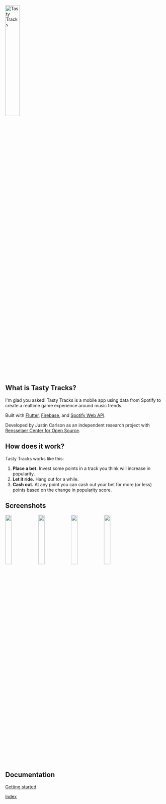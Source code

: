 <img src="https://user-images.githubusercontent.com/20007954/53214621-3e5fe680-361b-11e9-842c-42b2f5676b51.png" alt="Tasty Tracks" width="30%">

## What is Tasty Tracks?
I'm glad you asked! Tasty Tracks is a mobile app using data from Spotify to create a realtime game experience around music trends.

Built with [Flutter](https://flutter.dev/), [Firebase](https://firebase.google.com/), and [Spotify Web API](https://developer.spotify.com/documentation/web-api/).

Developed by Justin Carlson as an independent research project with [Rensselaer Center for Open Source](https://rcos.io/).

## How does it work?
Tasty Tracks works like this:
1. **Place a bet.** Invest some points in a track you think will increase in popularity.
1. **Let it ride.** Hang out for a while.
1. **Cash out.** At any point you can cash out your bet for more (or less) points based on the change in popularity score.


## Screenshots

<img src="https://user-images.githubusercontent.com/20007954/89972865-ecef5100-dc2c-11ea-9e91-9a00a7223a40.png" width="20%">        <img src="https://user-images.githubusercontent.com/20007954/89972866-ecef5100-dc2c-11ea-93d6-5124ba2c623e.png" width="20%">        <img src="https://user-images.githubusercontent.com/20007954/95536412-0573b180-09b9-11eb-96d3-5462e93bc6bc.png" width="20%">        <img src="https://user-images.githubusercontent.com/20007954/95536473-20462600-09b9-11eb-9e28-8032d11474bd.png" width="20%">


## Documentation

[Getting started](docs/getting_started.md)

[Index](docs/index.md)
